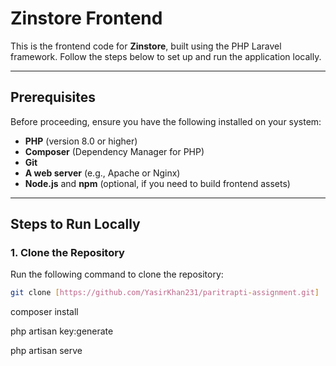 # Zinstore Frontend

This is the frontend code for **Zinstore**, built using the PHP Laravel framework. Follow the steps below to set up and run the application locally.

---

## Prerequisites

Before proceeding, ensure you have the following installed on your system:

-   **PHP** (version 8.0 or higher)
-   **Composer** (Dependency Manager for PHP)
-   **Git**
-   **A web server** (e.g., Apache or Nginx)
-   **Node.js** and **npm** (optional, if you need to build frontend assets)

---

## Steps to Run Locally

### 1. Clone the Repository

Run the following command to clone the repository:

```bash
git clone [https://github.com/YasirKhan231/paritrapti-assignment.git]
```

composer install

php artisan key:generate

php artisan serve  


